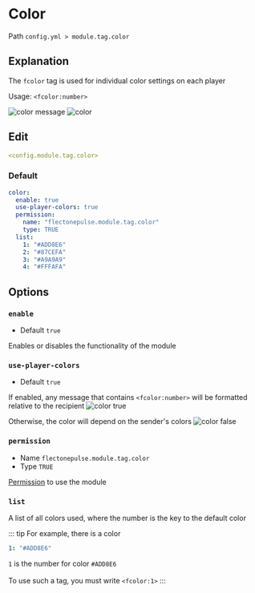 # Color
Path `config.yml > module.tag.color`

## Explanation
The `fcolor` tag is used for individual color settings on each player

Usage: `<fcolor:number>`

![color message](/colormessage.png)
![color](/color.gif)

## Edit
```yaml
<config.module.tag.color>
```

### Default
```yaml
color:
  enable: true
  use-player-colors: true
  permission:
    name: "flectonepulse.module.tag.color"
    type: TRUE
  list:
    1: "#ADD8E6"
    2: "#87CEFA"
    3: "#A9A9A9"
    4: "#FFFAFA"
```

## Options

### `enable`
- Default `true`

Enables or disables the functionality of the module

### `use-player-colors`
- Default `true`

If enabled, any message that contains `<fcolor:number>` will be formatted relative to the recipient
![color true](/colortrue.gif)

Otherwise, the color will depend on the sender's colors
![color false](/colorfalse.gif)


### `permission`
- Name `flectonepulse.module.tag.color`
- Type `TRUE`

[Permission](/en/config/module/#explanation) to use the module

### `list`

A list of all colors used, where the number is the key to the default color


::: tip For example, there is a color
```yaml
1: "#ADD8E6"
```
`1` is the number for color `#ADD8E6` <br><br>
To use such a tag, you must write `<fcolor:1>`
:::